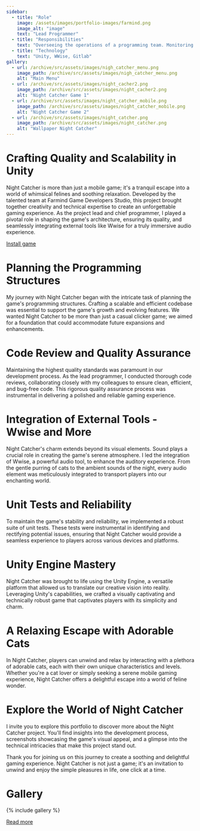 ```yaml
---
sidebar:
  - title: "Role"
    image: /assets/images/portfolio-images/farmind.png
    image_alt: "image"
    text: "Lead Programmer"
  - title: "Responsibilities"
    text: "Overseeing the operations of a programming team. Monitoring the progress of other programmers and developers. Ensuring that all programmers have the resources and tools they need. Code review and design code architecture."
  - title: "Technology"
    text: "Unity, WWise, Gitlab"
gallery:
  - url: /archive/src/assets/images/nigh_catcher_menu.png
    image_path: /archive/src/assets/images/nigh_catcher_menu.png
    alt: "Main Menu"
  - url: /archive/src/assets/images/night_cacher2.png
    image_path: /archive/src/assets/images/night_cacher2.png
    alt: "Night Catcher Game 1"
  - url: /archive/src/assets/images/night_catcher_mobile.png
    image_path: /archive/src/assets/images/night_catcher_mobile.png
    alt: "Night Catcher Game 2"
  - url: /archive/src/assets/images/night_catcher.png
    image_path: /archive/src/assets/images/night_catcher.png
    alt: "Wallpaper Night Catcher"
---
```


# Crafting Quality and Scalability in Unity

Night Catcher is more than just a mobile game; it's a tranquil escape into a world of whimsical felines and soothing relaxation. Developed by the talented team at Farmind Game Developers Studio, this project brought together creativity and technical expertise to create an unforgettable gaming experience. As the project lead and chief programmer, I played a pivotal role in shaping the game's architecture, ensuring its quality, and seamlessly integrating external tools like Wwise for a truly immersive audio experience.

<a href="https://play.google.com/store/apps/details?id=com.Farmind.NightCatcher" class="btn btn--inverse"><i class="fa fa-play" aria-hidden="true"></i> Install game</a>

# Planning the Programming Structures

My journey with Night Catcher began with the intricate task of planning the game's programming structures. Crafting a scalable and efficient codebase was essential to support the game's growth and evolving features. We wanted Night Catcher to be more than just a casual clicker game; we aimed for a foundation that could accommodate future expansions and enhancements.

# Code Review and Quality Assurance

Maintaining the highest quality standards was paramount in our development process. As the lead programmer, I conducted thorough code reviews, collaborating closely with my colleagues to ensure clean, efficient, and bug-free code. This rigorous quality assurance process was instrumental in delivering a polished and reliable gaming experience.

# Integration of External Tools - Wwise and More

Night Catcher's charm extends beyond its visual elements. Sound plays a crucial role in creating the game's serene atmosphere. I led the integration of Wwise, a powerful audio tool, to enhance the auditory experience. From the gentle purring of cats to the ambient sounds of the night, every audio element was meticulously integrated to transport players into our enchanting world.

# Unit Tests and Reliability

To maintain the game's stability and reliability, we implemented a robust suite of unit tests. These tests were instrumental in identifying and rectifying potential issues, ensuring that Night Catcher would provide a seamless experience to players across various devices and platforms.

# Unity Engine Mastery

Night Catcher was brought to life using the Unity Engine, a versatile platform that allowed us to translate our creative vision into reality. Leveraging Unity's capabilities, we crafted a visually captivating and technically robust game that captivates players with its simplicity and charm.

# A Relaxing Escape with Adorable Cats

In Night Catcher, players can unwind and relax by interacting with a plethora of adorable cats, each with their own unique characteristics and levels. Whether you're a cat lover or simply seeking a serene mobile gaming experience, Night Catcher offers a delightful escape into a world of feline wonder.

# Explore the World of Night Catcher

I invite you to explore this portfolio to discover more about the Night Catcher project. You'll find insights into the development process, screenshots showcasing the game's visual appeal, and a glimpse into the technical intricacies that make this project stand out.

Thank you for joining us on this journey to create a soothing and delightful gaming experience. Night Catcher is not just a game; it's an invitation to unwind and enjoy the simple pleasures in life, one click at a time.

# Gallery

{% include gallery %}


<a href="http://farmind.pl/en/night-catcher-mobile/" class="btn btn--inverse">Read more</a>
